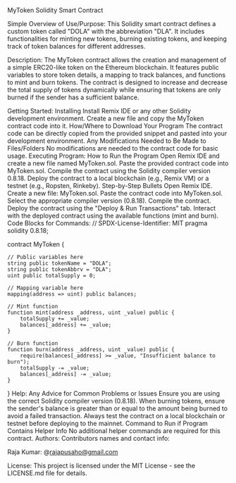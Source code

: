 MyToken Solidity Smart Contract

Simple Overview of Use/Purpose:
This Solidity smart contract defines a custom token called "DOLA" with the abbreviation "DLA". It includes functionalities for minting new tokens, burning existing tokens, and keeping track of token balances for different addresses.

Description:
The MyToken contract allows the creation and management of a simple ERC20-like token on the Ethereum blockchain. It features public variables to store token details, a mapping to track balances, and functions to mint and burn tokens. The contract is designed to increase and decrease the total supply of tokens dynamically while ensuring that tokens are only burned if the sender has a sufficient balance.

Getting Started:
Installing
Install Remix IDE or any other Solidity development environment.
Create a new file and copy the MyToken contract code into it.
How/Where to Download Your Program
The contract code can be directly copied from the provided snippet and pasted into your development environment.
Any Modifications Needed to Be Made to Files/Folders
No modifications are needed to the contract code for basic usage.
Executing Program:
How to Run the Program
Open Remix IDE and create a new file named MyToken.sol.
Paste the provided contract code into MyToken.sol.
Compile the contract using the Solidity compiler version 0.8.18.
Deploy the contract to a local blockchain (e.g., Remix VM) or a testnet (e.g., Ropsten, Rinkeby).
Step-by-Step Bullets
Open Remix IDE.
Create a new file: MyToken.sol.
Paste the contract code into MyToken.sol.
Select the appropriate compiler version (0.8.18).
Compile the contract.
Deploy the contract using the "Deploy & Run Transactions" tab.
Interact with the deployed contract using the available functions (mint and burn).
Code Blocks for Commands:
// SPDX-License-Identifier: MIT
pragma solidity 0.8.18;

contract MyToken {

    // Public variables here
    string public tokenName = "DOLA";
    string public tokenAbbrv = "DLA";
    uint public totalSupply = 0;

    // Mapping variable here
    mapping(address => uint) public balances;

    // Mint function
    function mint(address _address, uint _value) public {
        totalSupply += _value;
        balances[_address] += _value;
    }

    // Burn function
    function burn(address _address, uint _value) public {
        require(balances[_address] >= _value, "Insufficient balance to burn");
        totalSupply -= _value;
        balances[_address] -= _value;
    }
}
Help:
Any Advice for Common Problems or Issues
Ensure you are using the correct Solidity compiler version (0.8.18).
When burning tokens, ensure the sender's balance is greater than or equal to the amount being burned to avoid a failed transaction.
Always test the contract on a local blockchain or testnet before deploying to the mainnet.
Command to Run if Program Contains Helper Info
No additional helper commands are required for this contract.
Authors:
Contributors names and contact info:

Raja Kumar: @rajapusaho@gmail.com

License:
This project is licensed under the MIT License - see the LICENSE.md file for details.
